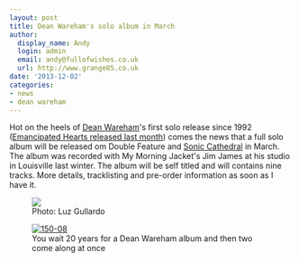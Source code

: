 ```yaml
---
layout: post
title: Dean Wareham's solo album in March
author:
  display_name: Andy
  login: admin
  email: andy@fullofwishes.co.uk
  url: http://www.grange85.co.uk
date: '2013-12-02'
categories:
- news
- dean wareham
---
```

<p>Hot on the heels of <a href="http://deanwareham.com/">Dean Wareham</a>'s first solo release since 1992 (<a href="/2013/11/04/dean-warehams-emancipated-hearts-out-today/">Emancipated Hearts released last month</a>) comes the news that a full solo album will be released om Double Feature and <a href="http://www.soniccathedral.co.uk/">Sonic Cathedral</a> in March. The album was recorded with My Morning Jacket's Jim James at his studio in Louisville last winter. The album will be self titled and will contains nine tracks. More details, tracklisting and pre-order information as soon as I have it.</p>
<p><figure class="caption aligncenter"><img src="https://media.fullofwishes.co.uk/05-dean_wareham/pictures/DeanWareham_Gallardo.jpg" class /><figcaption class="caption-text"> Photo: Luz Gullardo</figcaption></figure>
<p><figure class="caption aligncenter"><a href="http://www.flickr.com/photos/cliveabrown/3039461784" title="150-08 by Clive A Brown, on Flickr"><img src="https://farm4.staticflickr.com/3250/3039461784_29fe746920.jpg" alt="150-08"></a><figcaption class="caption-text"> You wait 20 years for a Dean Wareham album and then two come along at once</figcaption></figure></p>
